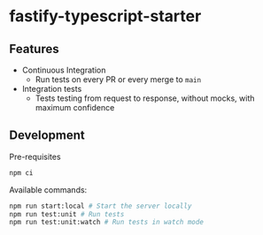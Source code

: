 # fastify-typescript-starter

## Features

- Continuous Integration
  - Run tests on every PR or every merge to `main`
- Integration tests
  - Tests testing from request to response, without mocks, with maximum confidence

## Development

Pre-requisites

```bash
npm ci
```

Available commands:

```bash
npm run start:local # Start the server locally
npm run test:unit # Run tests
npm run test:unit:watch # Run tests in watch mode
```
